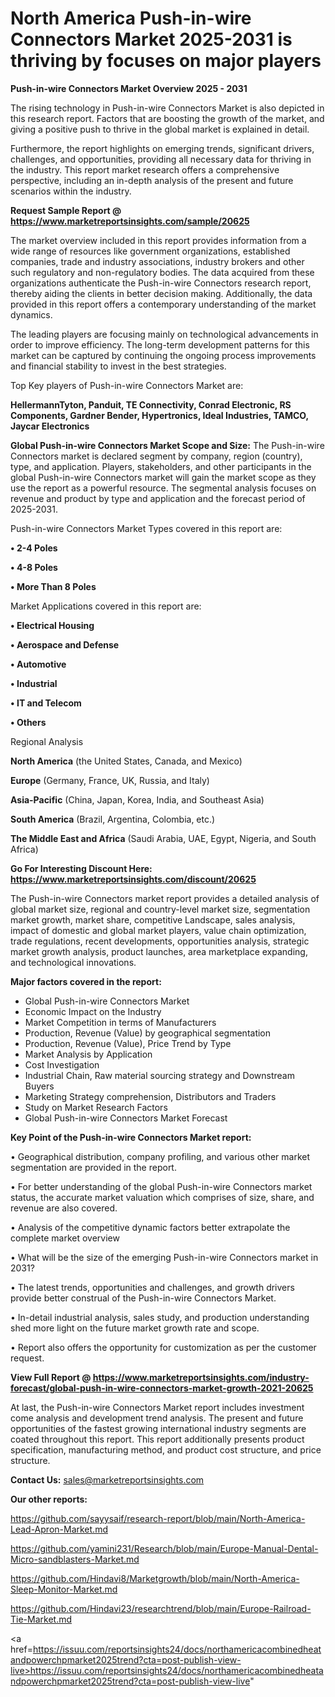 # North America Push-in-wire Connectors Market 2025-2031 is thriving by focuses on major players

<Strong> Push-in-wire Connectors Market Overview 2025 - 2031</strong>

The rising technology in Push-in-wire Connectors Market is also depicted in this research report. Factors that are boosting the growth of the market, and giving a positive push to thrive in the global market is explained in detail.

Furthermore, the report highlights on emerging trends, significant drivers, challenges, and opportunities, providing all necessary data for thriving in the industry. This report market research offers a comprehensive perspective, including an in-depth analysis of the present and future scenarios within the industry.

<strong>Request Sample Report @ <a href=https://www.marketreportsinsights.com/sample/20625>https://www.marketreportsinsights.com/sample/20625</a></strong>

The market overview included in this report provides information from a wide range of resources like government organizations, established companies, trade and industry associations, industry brokers and other such regulatory and non-regulatory bodies. The data acquired from these organizations authenticate the Push-in-wire Connectors research report, thereby aiding the clients in better decision making. Additionally, the data provided in this report offers a contemporary understanding of the market dynamics.

The leading players are focusing mainly on technological advancements in order to improve efficiency. The long-term development patterns for this market can be captured by continuing the ongoing process improvements and financial stability to invest in the best strategies.

Top Key players of Push-in-wire Connectors Market are:

<strong>HellermannTyton, Panduit, TE Connectivity, Conrad Electronic, RS Components, Gardner Bender, Hypertronics, Ideal Industries, TAMCO, Jaycar Electronics</strong>

<strong><b>Global Push-in-wire Connectors Market Scope and Size:</b></strong>
The Push-in-wire Connectors market is declared segment by company, region (country), type, and application. Players, stakeholders, and other participants in the global Push-in-wire Connectors market will gain the market scope as they use the report as a powerful resource. The segmental analysis focuses on revenue and product by type and application and the forecast period of 2025-2031.

Push-in-wire Connectors Market Types covered in this report are:

<strong>• 2-4 Poles

• 4-8 Poles

• More Than 8 Poles</strong>

Market Applications covered in this report are:

<strong>• Electrical Housing

• Aerospace and Defense

• Automotive

• Industrial

• IT and Telecom

• Others</strong> 

Regional Analysis

<strong>North America</strong> (the United States, Canada, and Mexico)

<strong>Europe</strong> (Germany, France, UK, Russia, and Italy)

<strong>Asia-Pacific</strong> (China, Japan, Korea, India, and Southeast Asia)

<strong>South America</strong> (Brazil, Argentina, Colombia, etc.)

<strong>The Middle East and Africa</strong> (Saudi Arabia, UAE, Egypt, Nigeria, and South Africa)

<strong>Go For Interesting Discount Here: <a href=https://www.marketreportsinsights.com/discount/20625>https://www.marketreportsinsights.com/discount/20625</a></strong>

The Push-in-wire Connectors market report provides a detailed analysis of global market size, regional and country-level market size, segmentation market growth, market share, competitive Landscape, sales analysis, impact of domestic and global market players, value chain optimization, trade regulations, recent developments, opportunities analysis, strategic market growth analysis, product launches, area marketplace expanding, and technological innovations.

<strong><b>Major factors covered in the report:</b></strong>
<ul>
  <li>Global Push-in-wire Connectors Market </li>
  <li>Economic Impact on the Industry</li>
  <li>Market Competition in terms of Manufacturers</li>
  <li>Production, Revenue (Value) by geographical segmentation</li>
  <li>Production, Revenue (Value), Price Trend by Type</li>
  <li>Market Analysis by Application</li>
  <li>Cost Investigation</li>
  <li>Industrial Chain, Raw material sourcing strategy and Downstream Buyers</li>
  <li>Marketing Strategy comprehension, Distributors and Traders</li>
  <li>Study on Market Research Factors</li>
  <li>Global Push-in-wire Connectors Market Forecast</li>
</ul>

<strong><b>Key Point of the Push-in-wire Connectors Market report:</b></strong>

• Geographical distribution, company profiling, and various other market segmentation are provided in the report.

• For better understanding of the global Push-in-wire Connectors market status, the accurate market valuation which comprises of size, share, and revenue are also covered.

• Analysis of the competitive dynamic factors better extrapolate the complete market overview

• What will be the size of the emerging Push-in-wire Connectors market in 2031?

• The latest trends, opportunities and challenges, and growth drivers provide better construal of the Push-in-wire Connectors Market.

• In-detail industrial analysis, sales study, and production understanding shed more light on the future market growth rate and scope.

• Report also offers the opportunity for customization as per the customer request.

<strong><b>View Full Report @ <a href=https://www.marketreportsinsights.com/industry-forecast/global-push-in-wire-connectors-market-growth-2021-20625>https://www.marketreportsinsights.com/industry-forecast/global-push-in-wire-connectors-market-growth-2021-20625</a></b></strong>


At last, the Push-in-wire Connectors Market report includes investment come analysis and development trend analysis. The present and future opportunities of the fastest growing international industry segments are coated throughout this report. This report additionally presents product specification, manufacturing method, and product cost structure, and price structure.

<strong>Contact Us:</strong>
sales@marketreportsinsights.com

<strong>Our other reports:</strong>

<a href=https://github.com/sayysaif/research-report/blob/main/North-America-Lead-Apron-Market.md>https://github.com/sayysaif/research-report/blob/main/North-America-Lead-Apron-Market.md</a>

<a href=https://github.com/yamini231/Research/blob/main/Europe-Manual-Dental-Micro-sandblasters-Market.md>https://github.com/yamini231/Research/blob/main/Europe-Manual-Dental-Micro-sandblasters-Market.md</a>

<a href=https://github.com/Hindavi8/Marketgrowth/blob/main/North-America-Sleep-Monitor-Market.md>https://github.com/Hindavi8/Marketgrowth/blob/main/North-America-Sleep-Monitor-Market.md</a>

<a href=https://github.com/Hindavi23/researchtrend/blob/main/Europe-Railroad-Tie-Market.md>https://github.com/Hindavi23/researchtrend/blob/main/Europe-Railroad-Tie-Market.md</a>

<a href=https://issuu.com/reportsinsights24/docs/northamericacombinedheatandpowerchpmarket2025trend?cta=post-publish-view-live>https://issuu.com/reportsinsights24/docs/northamericacombinedheatandpowerchpmarket2025trend?cta=post-publish-view-live</a>"
